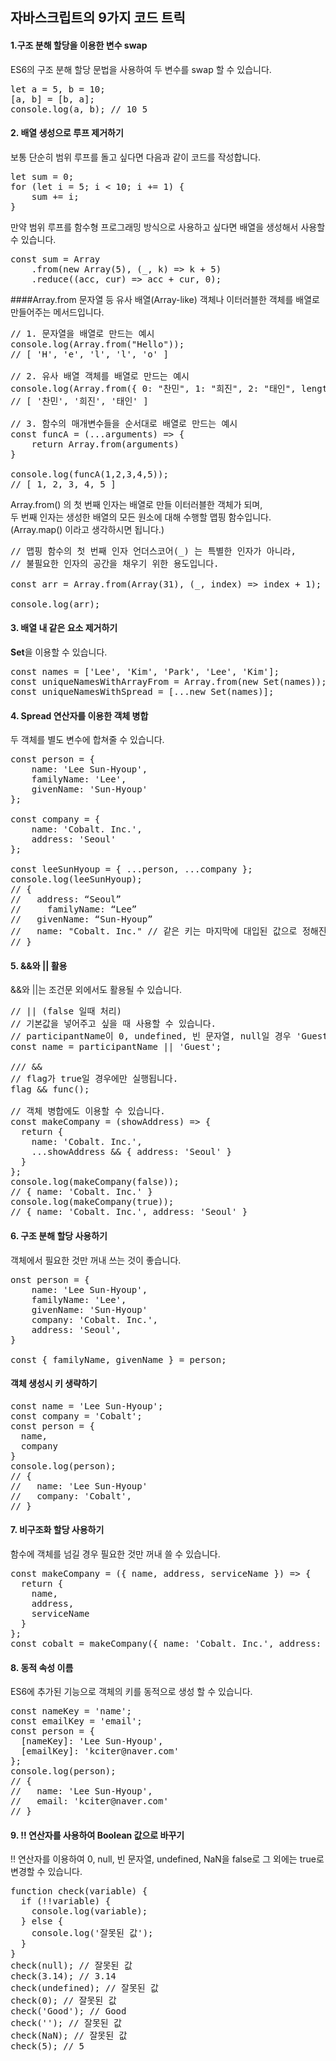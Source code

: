 ## 자바스크립트의 9가지 코드 트릭
#### 1.구조 분해 할당을 이용한 변수 swap
ES6의 구조 분해 할당 문법을 사용하여 두 변수를 swap 할 수 있습니다.
<pre>
let a = 5, b = 10;
[a, b] = [b, a];
console.log(a, b); // 10 5
</pre>  

#### 2. 배열 생성으로 루프 제거하기
보통 단순히 범위 루프를 돌고 싶다면 다음과 같이 코드를 작성합니다.  
<pre>
let sum = 0;
for (let i = 5; i < 10; i += 1) {
    sum += i;
}
</pre>  
만약 범위 루프를 함수형 프로그래밍 방식으로 사용하고 싶다면 배열을 생성해서 사용할 수 있습니다.  
<pre>
const sum = Array
    .from(new Array(5), (_, k) => k + 5)
    .reduce((acc, cur) => acc + cur, 0);
</pre>  
####Array.from   문자열 등 유사 배열(Array-like) 객체나 이터러블한 객체를 배열로 만들어주는 메서드입니다.
<pre>
// 1. 문자열을 배열로 만드는 예시
console.log(Array.from("Hello"));
// [ 'H', 'e', 'l', 'l', 'o' ]

// 2. 유사 배열 객체를 배열로 만드는 예시
console.log(Array.from({ 0: "찬민", 1: "희진", 2: "태인", length: 3 }));
// [ '찬민', '희진', '태인' ]

// 3. 함수의 매개변수들을 순서대로 배열로 만드는 예시
const funcA = (...arguments) => {
    return Array.from(arguments)
}

console.log(funcA(1,2,3,4,5));
// [ 1, 2, 3, 4, 5 ]
</pre>  
Array.from() 의 첫 번째 인자는 배열로 만들 이터러블한 객체가 되며,  
두 번째 인자는 생성한 배열의 모든 원소에 대해 수행할 맵핑 함수입니다.  
(Array.map() 이라고 생각하시면 됩니다.)  
<pre>
// 맵핑 함수의 첫 번째 인자 언더스코어(_) 는 특별한 인자가 아니라,
// 불필요한 인자의 공간을 채우기 위한 용도입니다.

const arr = Array.from(Array(31), (_, index) => index + 1);

console.log(arr);
</pre>  
#### 3. 배열 내 같은 요소 제거하기  
**Set**을 이용할 수 있습니다.  
<pre>
const names = ['Lee', 'Kim', 'Park', 'Lee', 'Kim'];
const uniqueNamesWithArrayFrom = Array.from(new Set(names));
const uniqueNamesWithSpread = [...new Set(names)];
</pre>  
#### 4. Spread 연산자를 이용한 객체 병합
두 객체를 별도 변수에 합쳐줄 수 있습니다.  
<pre>
const person = {
    name: 'Lee Sun-Hyoup',
    familyName: 'Lee',
    givenName: 'Sun-Hyoup'
};

const company = {
    name: 'Cobalt. Inc.',
    address: 'Seoul'
};

const leeSunHyoup = { ...person, ...company };
console.log(leeSunHyoup);
// {
//   address: “Seoul”
//     familyName: “Lee”
//   givenName: “Sun-Hyoup”
//   name: "Cobalt. Inc." // 같은 키는 마지막에 대입된 값으로 정해진다.
// }
</pre>  
#### 5. &&와 || 활용  
&&와 ||는 조건문 외에서도 활용될 수 있습니다.
<pre>
// || (false 일때 처리)
// 기본값을 넣어주고 싶을 때 사용할 수 있습니다.
// participantName이 0, undefined, 빈 문자열, null일 경우 'Guest'로 할당됩니다.
const name = participantName || 'Guest';

/// &&
// flag가 true일 경우에만 실행됩니다.
flag && func();

// 객체 병합에도 이용할 수 있습니다.
const makeCompany = (showAddress) => {
  return {
    name: 'Cobalt. Inc.',
    ...showAddress && { address: 'Seoul' }
  }
};
console.log(makeCompany(false));
// { name: 'Cobalt. Inc.' }
console.log(makeCompany(true));
// { name: 'Cobalt. Inc.', address: 'Seoul' }
</pre>  
#### 6. 구조 분해 할당 사용하기
객체에서 필요한 것만 꺼내 쓰는 것이 좋습니다.  
<pre>
onst person = {
    name: 'Lee Sun-Hyoup',
    familyName: 'Lee',
    givenName: 'Sun-Hyoup'
    company: 'Cobalt. Inc.',
    address: 'Seoul',
}

const { familyName, givenName } = person;
</pre>  
#### 객체 생성시 키 생략하기
<pre>
const name = 'Lee Sun-Hyoup';
const company = 'Cobalt';
const person = {
  name,
  company
}
console.log(person);
// {
//   name: 'Lee Sun-Hyoup'
//   company: 'Cobalt',
// }
</pre>
#### 7. 비구조화 할당 사용하기

함수에 객체를 넘길 경우 필요한 것만 꺼내 쓸 수 있습니다.  
<pre>
const makeCompany = ({ name, address, serviceName }) => {
  return {
    name,
    address,
    serviceName
  }
};
const cobalt = makeCompany({ name: 'Cobalt. Inc.', address: 'Seoul', serviceName: 'Present' });
</pre>
#### 8. 동적 속성 이름
ES6에 추가된 기능으로 객체의 키를 동적으로 생성 할 수 있습니다.  
<pre>
const nameKey = 'name';
const emailKey = 'email';
const person = {
  [nameKey]: 'Lee Sun-Hyoup',
  [emailKey]: 'kciter@naver.com'
};
console.log(person);
// {
//   name: 'Lee Sun-Hyoup',
//   email: 'kciter@naver.com'
// }
</pre>
#### 9. !! 연산자를 사용하여 Boolean 값으로 바꾸기  

!! 연산자를 이용하여 0, null, 빈 문자열, undefined, NaN을 false로 그 외에는 true로 변경할 수 있습니다.  
<pre>
function check(variable) {
  if (!!variable) {
    console.log(variable);
  } else {
    console.log('잘못된 값');
  }
}
check(null); // 잘못된 값
check(3.14); // 3.14
check(undefined); // 잘못된 값
check(0); // 잘못된 값
check('Good'); // Good
check(''); // 잘못된 값
check(NaN); // 잘못된 값
check(5); // 5
</pre>
